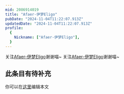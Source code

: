 ```yaml
---
mid: 2086914019
title: "Afaer-伊梦Eligo"
pubDate: "2024-11-04T11:22:07.913Z"
updatedDate: "2024-11-04T11:22:07.913Z"
profile:
  {
    Nickname: ["Afaer-伊梦Eligo"],
  }
---
```


关注[Afaer-伊梦Eligo](https://space.bilibili.com/2086914019)谢谢喵~ 关注[Afaer-伊梦Eligo](https://space.bilibili.com/2086914019)谢谢喵~

## 此条目有待补充
你可以在[这里](https://github.com/Yuhanawa/VTuber.ICU-Content/edit/master/v/Afaer-伊梦Eligo/index.md)编辑本文
